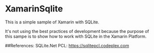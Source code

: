 # XamarinSqlite
This is a simple sample of Xamarin with SQLite.

It's not using the best practices of development because the purpose of this sampe is to show how to work with SQLite in the Xamarin Platform.

##References:
SQLite.Net PCL: https://sqlitepcl.codeplex.com

